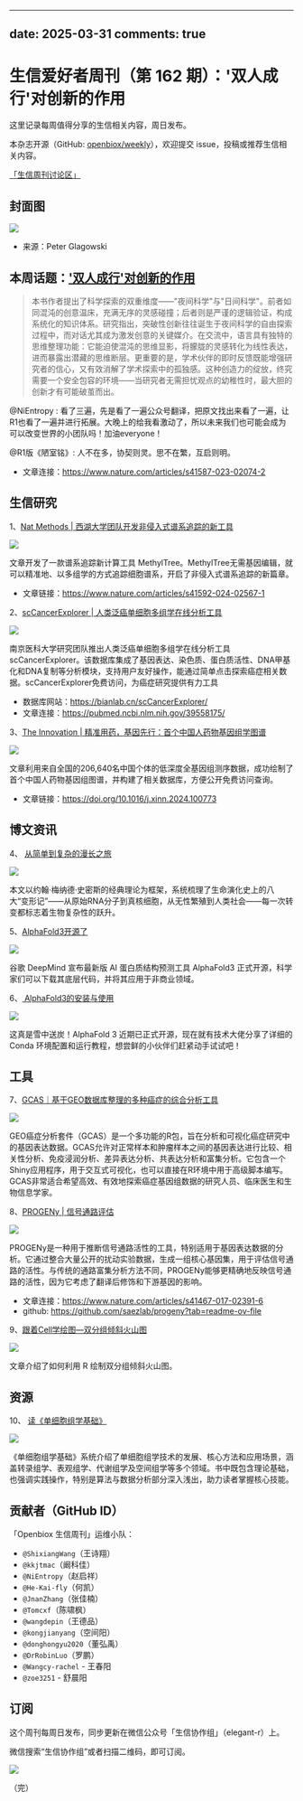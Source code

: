 
---
date: 2025-03-31
comments: true
---

# 生信爱好者周刊（第 162 期）：'双人成行'对创新的作用

这里记录每周值得分享的生信相关内容，周日发布。

本杂志开源（GitHub: [openbiox/weekly](https://github.com/openbiox/weekly "openbiox/weekly")），欢迎提交 issue，投稿或推荐生信相关内容。

[「生信周刊讨论区」](https://github.com/openbiox/weekly/discussions "「生信周刊讨论区」")

## 封面图


![](https://files.mdnice.com/user/34023/a9d22bff-f7e5-4888-9a9b-149c56406c88.jpg)
- 来源：Peter Glagowski

## 本周话题：['双人成行'对创新的作用](https://www.nature.com/articles/s41587-023-02074-2 "'双人成行'对创新的作用")
>本书作者提出了科学探索的双重维度——"夜间科学"与"日间科学"。前者如同混沌的创意温床，充满无序的灵感碰撞；后者则是严谨的逻辑验证，构成系统化的知识体系。研究指出，突破性创新往往诞生于夜间科学的自由探索过程中，而对话尤其成为激发创意的关键媒介。在交流中，语言具有独特的思维整理功能：它能迫使混沌的思维显影，将朦胧的灵感转化为线性表达，进而暴露出潜藏的思维断层。更重要的是，学术伙伴的即时反馈既能增强研究者的信心，又有效消解了学术探索中的孤独感。这种创造力的绽放，终究需要一个安全包容的环境——当研究者无需担忧观点的幼稚性时，最大胆的创新才有可能破茧而出。 

@NiEntropy : 看了三遍，先是看了一遍公众号翻译，把原文找出来看了一遍，让R1也看了一遍并进行拓展。大晚上的给我看激动了，所以未来我们也可能会成为可以改变世界的小团队吗！加油everyone！

@R1版《陋室铭》: 人不在多，协契则灵。思不在繁，互启则明。
- 文章连接：https://www.nature.com/articles/s41587-023-02074-2
## 生信研究
1、[Nat Methods | 西湖大学团队开发非侵入式谱系追踪的新工具](https://mp.weixin.qq.com/s/Sg08_QceMA4q5opmwILvpA)


![](https://files.mdnice.com/user/34023/a6d3197a-d8b7-4c68-8bc0-4fe22d621046.png)

文章开发了一款谱系追踪新计算工具 MethylTree。MethylTree无需基因编辑，就可以精准地、以多组学的方式追踪细胞谱系，开启了非侵入式谱系追踪的新篇章。
- 文章链接：https://www.nature.com/articles/s41592-024-02567-1

2、[scCancerExplorer | 人类泛癌单细胞多组学在线分析工具](https://mp.weixin.qq.com/s/dX6w10zQekgow3ei4Kc2sw)

![](https://files.mdnice.com/user/34023/4be12654-90a5-4d99-9470-4427a3cee288.png)

南京医科大学研究团队推出人类泛癌单细胞多组学在线分析工具scCancerExplorer。该数据库集成了基因表达、染色质、蛋白质活性、DNA甲基化和DNA复制等分析模块，支持用户友好操作，能通过简单点击探索癌症相关数据。scCancerExplorer免费访问，为癌症研究提供有力工具

- 数据库网站：https://bianlab.cn/scCancerExplorer/
- 文章连接：https://pubmed.ncbi.nlm.nih.gov/39558175/

3、[The Innovation | 精准用药，基因先行：首个中国人药物基因组学图谱](https://mp.weixin.qq.com/s/LMigTN0BgX-9UyC-xZK-Tg)


![](https://files.mdnice.com/user/34023/85407a39-01ea-4083-bb16-84c44f83144d.png)

文章利用来自全国的206,640名中国个体的低深度全基因组测序数据，成功绘制了首个中国人药物基因组图谱，并构建了相关数据库，方便公开免费访问查询。
- 文章链接：https://doi.org/10.1016/j.xinn.2024.100773

## 博文资讯


4、 [从简单到复杂的漫长之旅](https://mp.weixin.qq.com/s/kI3lr7N_MyndImkbf5x-yg)


![](https://files.mdnice.com/user/34023/9b4542e1-ef71-4fbd-9ca9-897c3c42f8dd.jpg)

本文以约翰·梅纳德·史密斯的经典理论为框架，系统梳理了生命演化史上的八大“变形记”——从原始RNA分子到真核细胞，从无性繁殖到人类社会——每一次转变都标志着生物复杂性的跃升。


5、[AlphaFold3开源了](https://mp.weixin.qq.com/s/ZgG7ZIdhDQ-7SOl23_wj4g)


![](https://files.mdnice.com/user/34023/7d030048-bc9f-46e1-95ec-0f7472aeb03c.png)

谷歌 DeepMind 宣布最新版 AI 蛋白质结构预测工具 AlphaFold3 正式开源，科学家们可以下载其底层代码，并将其应用于非商业领域。

6、[ AlphaFold3的安装与使用](https://mp.weixin.qq.com/s/q2uAQyweqU9iIv30nhQYMg)


![](https://files.mdnice.com/user/34023/b9fd911a-4626-4084-bf69-7884ad62ef71.jpg)

这真是雪中送炭！AlphaFold 3 近期已正式开源，现在就有技术大佬分享了详细的 Conda 环境配置和运行教程，想尝鲜的小伙伴们赶紧动手试试吧！

## 工具

7、[GCAS｜基于GEO数据库整理的多种癌症的综合分析工具](https://mp.weixin.qq.com/s/z1cCHLZY_GvrsJ_pYAQ_tw)


![](https://files.mdnice.com/user/34023/6a1f997e-0629-4ef8-9beb-6afa7d82c53b.png)

GEO癌症分析套件（GCAS）是一个多功能的R包，旨在分析和可视化癌症研究中的基因表达数据。GCAS允许对正常样本和肿瘤样本之间的基因表达进行比较、相关性分析、免疫浸润分析、差异表达分析、共表达分析和富集分析。它包含一个Shiny应用程序，用于交互式可视化，也可以直接在R环境中用于高级脚本编写。GCAS非常适合希望高效、有效地探索癌症基因组数据的研究人员、临床医生和生物信息学家。

8、[PROGENy | 信号通路评估](https://www.nature.com/articles/s41467-017-02391-6 "PROGENy | 信号通路评估")

![](https://files.mdnice.com/user/34023/0059c250-86c9-4f7d-9d93-383e4f061134.png)

PROGENy是一种用于推断信号通路活性的工具，特别适用于基因表达数据的分析。它通过整合大量公开的扰动实验数据，生成一组核心基因集，用于评估信号通路的活性。与传统的通路富集分析方法不同，PROGENy能够更精确地反映信号通路的活性，因为它考虑了翻译后修饰和下游基因的影响。

- 文章连接：https://www.nature.com/articles/s41467-017-02391-6
- github: https://github.com/saezlab/progeny?tab=readme-ov-file


9、[跟着Cell学绘图—双分组倾斜火山图](https://mp.weixin.qq.com/s/mYObv2156tLeKGATd6E8rQ)

![](https://files.mdnice.com/user/34023/b2e0c25e-4945-4f4d-a459-cb7924f5b266.png)

文章介绍了如何利用 R 绘制双分组倾斜火山图。


## 资源

10、 [读《单细胞组学基础》](https://mp.weixin.qq.com/s/VycRKOjaw9F49WgfHZsDHA)


![](https://files.mdnice.com/user/34023/02ca5bf0-795c-4b52-bbb9-763d6a0431b9.png)

《单细胞组学基础》系统介绍了单细胞组学技术的发展、核心方法和应用场景，涵盖转录组学、表观组学、代谢组学及空间组学等多个领域。书中既包含理论基础，也强调实践操作，特别是算法与数据分析部分深入浅出，助力读者掌握核心技能。


## 贡献者（GitHub ID）

「Openbiox 生信周刊」运维小队：

- `@ShixiangWang`（王诗翔）
- `@kkjtmac`（阚科佳）
- `@NiEntropy`（赵启祥）
- `@He-Kai-fly`（何凯）
- `@JnanZhang`（张佳楠）
- `@Tomcxf`（陈啸枫）
- `@wangdepin`（王德品）
- `@kongjianyang`（空间阳）
- `@donghongyu2020`（董弘禹）
- `@DrRobinLuo`（罗鹏）
- `@Wangcy-rachel` - 王春阳
- `@zoe3251` - 舒晨阳

## 订阅

这个周刊每周日发布，同步更新在微信公众号「生信协作组」（elegant-r）上。

微信搜索“生信协作组”或者扫描二维码，即可订阅。

![](https://cdn.nlark.com/yuque/0/2022/png/471931/1648306398708-897e7ad4-6008-40f8-9200-ddee834b09a7.png)

（完）
